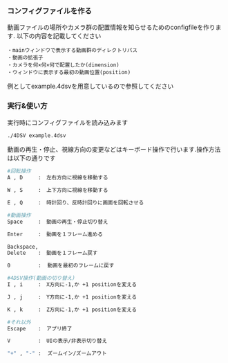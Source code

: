 ### コンフィグファイルを作る
動画ファイルの場所やカメラ群の配置情報を知らせるためのconfigfileを作ります. 以下の内容を記載してください
```text
・mainウィンドウで表示する動画群のディレクトリパス
・動画の拡張子
・カメラを何×何×何で配置したか(dimension)
・ウィンドウに表示する最初の動画位置(position)
```
例としてexample.4dsvを用意しているので参照してください

### 実行&使い方
実行時にコンフィグファイルを読み込みます
```bash
./4DSV example.4dsv
```
動画の再生・停止、視線方向の変更などはキーボード操作で行います.操作方法は以下の通りです

```bash
#回転操作
A , D     :　左右方向に視線を移動する

W , S     :　上下方向に視線を移動する

E , Q     :　時計回り、反時計回りに画面を回転させる

#動画操作
Space     :　動画の再生・停止切り替え

Enter     :　動画を１フレーム進める

Backspace,
Delete    :　動画を１フレーム戻す

0         :  動画を最初のフレームに戻す

#4DSV操作(動画の切り替え)
I , i     :　X方向に-1,か +1 positionを変える

J , j     :　Y方向に-1,か +1 positionを変える

K , k     :　Z方向に-1,か +1 positionを変える

#それ以外
Escape    :　アプリ終了

V         :　UIの表示/非表示切り替え

"+" , "-" :  ズームイン/ズームアウト
```
